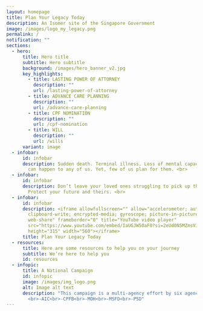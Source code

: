 ```yaml
---
layout: homepage
title: Plan Your Legacy Today
description: An Isomer site of the Singapore Government
image: /images/logo_my_legacy.png
permalink: /
notification: ""
sections:
  - hero:
      title: Hero title
      subtitle: Hero subtitle
      background: /images/hero_banner_v2.jpg
      key_highlights:
        - title: LASTING POWER OF ATTORNEY
          description: ""
          url: /lasting-power-of-attorney
        - title: ADVANCE CARE PLANNING
          description: ""
          url: /advance-care-planning
        - title: CPF NOMINATION
          description: ""
          url: /cpf-nomination
        - title: WILL
          description: ""
          url: /wills
      variant: image
  - infobar:
      id: infobar
      description: Sudden death. Terminal illness. Loss of mental capacity. <br>These
        can happen to any of us. Yet, few of us plan for them. <br>
  - infobar:
      id: infobar
      description: Don’t leave your loved ones struggling to pick up the pieces. <br>
        Protect your future and theirs. <br>
  - infobar:
      id: infobar
      description: <iframe allowfullscreen="" allow="accelerometer; autoplay;
        clipboard-write; encrypted-media; gyroscope; picture-in-picture;
        web-share" frameborder="0" title="YouTube video player"
        src="https://www.youtube.com/embed/IaUGJW5OaF0?si=2eUd0N5MZmsVJII1"
        height="315" width="560"></iframe>
      title: Plan Your Legacy Today
  - resources:
      title: Here are some resources to help you on your journey
      subtitle: We’re here to help you
      id: resources
  - infopic:
      title: A National Campaign
      id: infopic
      image: /images/img_logo.png
      alt: Image alt text
      description: "This campaign is a multi-agency effort by six agencies:
        <br>-AIC<br>-CPFB<br>-MOH<br>-MSFD<br>-PSD"
---
```

